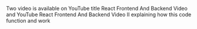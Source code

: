 Two video is available on YouTube title React Frontend And Backend Video and YouTube React Frontend And Backend Video II  explaining how this code function and work
